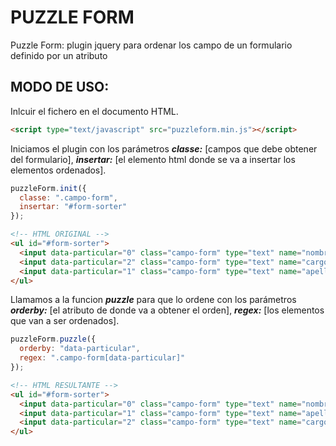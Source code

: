 PUZZLE FORM
===========

Puzzle Form: plugin jquery para ordenar los campo de un formulario definido por un atributo

MODO DE USO:
------------
Inlcuir el fichero en el documento HTML.

```html
<script type="text/javascript" src="puzzleform.min.js"></script>
```

Iniciamos el plugin con los parámetros ***classe:*** [campos que debe obtener del formulario], ***insertar:*** [el elemento html donde se va a insertar los elementos ordenados].

```javascript
puzzleForm.init({
  classe: ".campo-form",
  insertar: "#form-sorter"
});
```

```html
<!-- HTML ORIGINAL -->
<ul id="#form-sorter">
  <input data-particular="0" class="campo-form" type="text" name="nombre" />
  <input data-particular="2" class="campo-form" type="text" name="cargo" />
  <input data-particular="1" class="campo-form" type="text" name="apellido" />
</ul>
```

Llamamos a la funcion ***puzzle*** para que lo ordene con los parámetros ***orderby:*** [el atributo de donde va a obtener el orden], ***regex:*** [los elementos que van a ser ordenados].

```javascript
puzzleForm.puzzle({
  orderby: "data-particular",
  regex: ".campo-form[data-particular]"
});
```

```html
<!-- HTML RESULTANTE -->
<ul id="#form-sorter">
  <input data-particular="0" class="campo-form" type="text" name="nombre" />
  <input data-particular="1" class="campo-form" type="text" name="apellido" />
  <input data-particular="2" class="campo-form" type="text" name="cargo" />
</ul>
```
